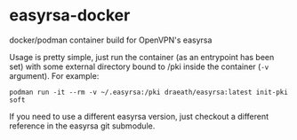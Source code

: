 # easyrsa-docker
docker/podman container build for OpenVPN's easyrsa

Usage is pretty simple, just run the container (as an entrypoint has been set) with some external directory bound to /pki inside the container (`-v` argument). For example:

    podman run -it --rm -v ~/.easyrsa:/pki draeath/easyrsa:latest init-pki soft

If you need to use a different easyrsa version, just checkout a different reference in the easyrsa git submodule.

